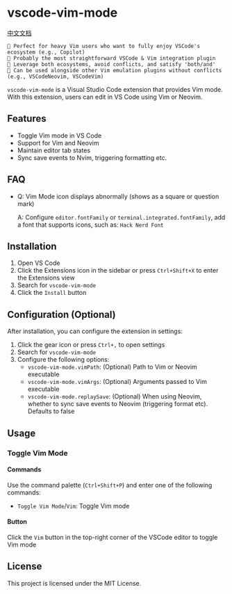 # vscode-vim-mode

[中文文档](README.zh-CN.md)

```
🌟 Perfect for heavy Vim users who want to fully enjoy VSCode's ecosystem (e.g., Copilot)
🌟 Probably the most straightforward VSCode & Vim integration plugin
🌟 Leverage both ecosystems, avoid conflicts, and satisfy 'both/and'
🌟 Can be used alongside other Vim emulation plugins without conflicts (e.g., VSCodeNeovim, VSCodeVim)
```

`vscode-vim-mode` is a Visual Studio Code extension that provides Vim mode. With this extension, users can edit in VS Code using Vim or Neovim.

## Features

- Toggle Vim mode in VS Code
- Support for Vim and Neovim
- Maintain editor tab states
- Sync save events to Nvim, triggering formatting etc.

## FAQ

- Q: Vim Mode icon displays abnormally (shows as a square or question mark)

   A: Configure `editor.fontFamily` or `terminal.integrated.fontFamily`, add a font that supports icons, such as: `Hack Nerd Font`

## Installation

1. Open VS Code
2. Click the Extensions icon in the sidebar or press `Ctrl+Shift+X` to enter the Extensions view
3. Search for `vscode-vim-mode`
4. Click the `Install` button

## Configuration (Optional)

After installation, you can configure the extension in settings:

1. Click the gear icon or press `Ctrl+,` to open settings
2. Search for `vscode-vim-mode`
3. Configure the following options:
   - `vscode-vim-mode.vimPath`: (Optional) Path to Vim or Neovim executable
   - `vscode-vim-mode.vimArgs`: (Optional) Arguments passed to Vim executable
   - `vscode-vim-mode.replaySave`: (Optional) When using Neovim, whether to sync save events to Neovim (triggering format etc). Defaults to false

## Usage

### Toggle Vim Mode

#### Commands

Use the command palette (`Ctrl+Shift+P`) and enter one of the following commands:

- `Toggle Vim Mode`/`Vim`: Toggle Vim mode

#### Button

Click the `Vim` button in the top-right corner of the VSCode editor to toggle Vim mode

## License

This project is licensed under the MIT License.
